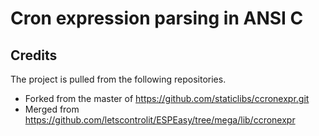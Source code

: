 Cron expression parsing in ANSI C
=================================

Credits
-------
The project is pulled from the following repositories.
* Forked from the master of https://github.com/staticlibs/ccronexpr.git
* Merged from https://github.com/letscontrolit/ESPEasy/tree/mega/lib/ccronexpr
